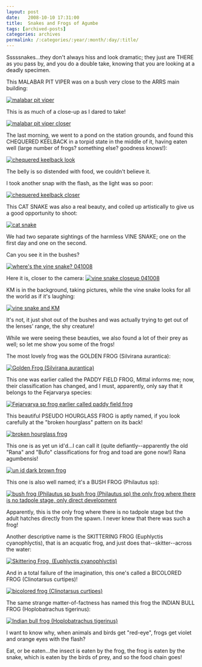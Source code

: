 ```yaml
---
layout: post
date:	2008-10-10 17:31:00
title:  Snakes and Frogs of Agumbe
tags: [archived-posts]
categories: archives
permalink: /:categories/:year/:month/:day/:title/
---
```

Sssssnakes...they don't always hiss and look dramatic; they just are THERE as you pass by, and you do a double take, knowing that you are looking at a deadly specimen.

This MALABAR PIT VIPER was on a bush very close to the ARRS main building:

<a href="http://s297.photobucket.com/albums/mm205/depontis/?action=view&current=IMG_7568-1.jpg" target="_blank"><img src="http://i297.photobucket.com/albums/mm205/depontis/IMG_7568-1.jpg" border="0" alt="malabar pit viper"></a>


This is as much of a close-up as I dared to take!



<a href="http://s297.photobucket.com/albums/mm205/depontis/?action=view&current=IMG_7564.jpg" target="_blank"><img src="http://i297.photobucket.com/albums/mm205/depontis/IMG_7564.jpg" border="0" alt="malabar pit viper closer"></a>


<lj-cut text="more of the food chain if you click here">
The last morning, we went to a pond on the station grounds, and found this CHEQUERED KEELBACK in a torpid state in the middle of it, having eaten well (large number of frogs? something else? goodness knows!):


<a href="http://s297.photobucket.com/albums/mm205/depontis/?action=view&current=IMG_7715.jpg" target="_blank"><img src="http://i297.photobucket.com/albums/mm205/depontis/IMG_7715.jpg" border="0" alt="chequered keelback look"></a>

The belly is so distended with food, we couldn't believe it.


I took another snap with the flash, as the light was so poor:

<a href="http://s297.photobucket.com/albums/mm205/depontis/?action=view&current=IMG_7704.jpg" target="_blank"><img src="http://i297.photobucket.com/albums/mm205/depontis/IMG_7704.jpg" border="0" alt="chequered keelback closer"></a>


This CAT SNAKE was also a real beauty, and coiled up artistically to give us a good opportunity to shoot:


<a href="http://s297.photobucket.com/albums/mm205/depontis/?action=view&current=IMG_1238.jpg" target="_blank"><img src="http://i297.photobucket.com/albums/mm205/depontis/IMG_1238.jpg" border="0" alt="cat snake"></a>


We had two separate sightings of the harmless VINE SNAKE; one on the first day and one on the second. 

Can you see it in the bushes?


<a href="http://s297.photobucket.com/albums/mm205/depontis/?action=view&current=IMG_1103-1.jpg" target="_blank"><img src="http://i297.photobucket.com/albums/mm205/depontis/IMG_1103-1.jpg" border="0" alt="where's the vine snake? 041008"></a>

Here it is, closer to the camera:
<a href="http://s297.photobucket.com/albums/mm205/depontis/?action=view&current=IMG_7782.jpg" target="_blank"><img src="http://i297.photobucket.com/albums/mm205/depontis/IMG_7782.jpg" border="0" alt="vine snake closeup 041008"></a>

KM is in the background, taking pictures, while the vine snake looks for all the world as if it's laughing:

<a href="http://s297.photobucket.com/albums/mm205/depontis/?action=view&current=IMG_0530.jpg" target="_blank"><img src="http://i297.photobucket.com/albums/mm205/depontis/IMG_0530.jpg" border="0" alt="vine snake and KM"></a>


It's not, it just shot out of the bushes and was actually trying to get out of the lenses' range, the shy creature!



While we were seeing these beauties, we also found a lot of their prey as well; so let me show you some of the frogs!


The most lovely frog was the GOLDEN FROG (Silvirana aurantica):



<a href="http://s297.photobucket.com/albums/mm205/depontis/?action=view&current=IMG_7725-1.jpg" target="_blank"><img src="http://i297.photobucket.com/albums/mm205/depontis/IMG_7725-1.jpg" border="0" alt="Golden Frog (Silvirana aurantica)"></a>



This one was earlier called the PADDY FIELD FROG, Mittal informs me; now, their classification has changed, and I must, apparently, only say that it belongs to the Fejarvarya species:


<a href="http://s297.photobucket.com/albums/mm205/depontis/?action=view&current=IMG_1162.jpg" target="_blank"><img src="http://i297.photobucket.com/albums/mm205/depontis/IMG_1162.jpg" border="0" alt="Fejarvarya sp frog earlier called paddy field frog"></a>

This beautiful PSEUDO HOURGLASS FROG is aptly named, if you look carefully at the "broken hourglass"  pattern on its back!


<a href="http://s297.photobucket.com/albums/mm205/depontis/?action=view&current=IMG_1150.jpg" target="_blank"><img src="http://i297.photobucket.com/albums/mm205/depontis/IMG_1150.jpg" border="0" alt="broken hourglass frog"></a>


This one is as yet un id'd...I can call it (quite defiantly--apparently the old "Rana" and "Bufo" classifications for frog and toad are gone now!) Rana agumbensis!


<a href="http://s297.photobucket.com/albums/mm205/depontis/?action=view&current=IMG_1119.jpg" target="_blank"><img src="http://i297.photobucket.com/albums/mm205/depontis/IMG_1119.jpg" border="0" alt="un id dark brown frog"></a>


This one is also well named; it's a BUSH FROG (Philautus sp):

<a href="http://s297.photobucket.com/albums/mm205/depontis/?action=view&current=IMG_7671.jpg" target="_blank"><img src="http://i297.photobucket.com/albums/mm205/depontis/IMG_7671.jpg" border="0" alt="bush frog (Philautus sp bush frog (Philautus sp) the only frog where there is no tadpole stage, only direct development"></a>

Apparently, this is the only frog where there is no tadpole stage but the adult hatches directly from the spawn. I never knew that there was such a frog!

Another descriptive name is the SKITTERING FROG (Euphlyctis cyanophlyctis), that is an acquatic frog, and just does that--skitter--across the water:

<a href="http://s297.photobucket.com/albums/mm205/depontis/?action=view&current=IMG_0814-1.jpg" target="_blank"><img src="http://i297.photobucket.com/albums/mm205/depontis/IMG_0814-1.jpg" border="0" alt="Skittering Frog, (Euphlyctis cyanophlyctis)"></a>


And in a total failure of the imagination, this one's called a BICOLORED FROG (Clinotarsus curtipes)!


<a href="http://s297.photobucket.com/albums/mm205/depontis/?action=view&current=IMG_7614.jpg" target="_blank"><img src="http://i297.photobucket.com/albums/mm205/depontis/IMG_7614.jpg" border="0" alt="bicolored frog (Clinotarsus curtipes)"></a>

</lj-cut>

The same strange matter-of-factness has named this frog the INDIAN BULL FROG (Hoplobatrachus tigerinus):


<a href="http://s297.photobucket.com/albums/mm205/depontis/?action=view&current=IMG_0968.jpg" target="_blank"><img src="http://i297.photobucket.com/albums/mm205/depontis/IMG_0968.jpg" border="0" alt="Indian bull frog (Hoplobatrachus tigerinus)"></a>

I want to know why, when animals and birds get "red-eye", frogs get violet and orange eyes with the flash?

Eat, or be eaten...the insect is eaten by the frog, the frog is eaten by the snake, which is eaten by the birds of prey, and so the food chain goes!

